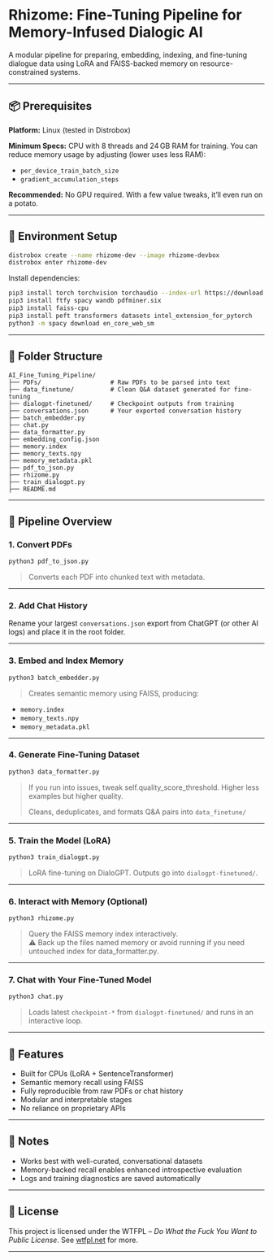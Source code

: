 # Rhizome: Fine-Tuning Pipeline for Memory-Infused Dialogic AI

A modular pipeline for preparing, embedding, indexing, and fine-tuning dialogue data using LoRA and FAISS-backed memory on resource-constrained systems.

---

## 📦 Prerequisites

**Platform:** Linux (tested in Distrobox)

**Minimum Specs:** CPU with 8 threads and 24 GB RAM for training. You can reduce memory usage by adjusting (lower uses less RAM):

* `per_device_train_batch_size`
* `gradient_accumulation_steps`

**Recommended:** No GPU required. With a few value tweaks, it’ll even run on a potato.

---

## 🔧 Environment Setup

```bash
distrobox create --name rhizome-dev --image rhizome-devbox
distrobox enter rhizome-dev
```

Install dependencies:

```bash
pip3 install torch torchvision torchaudio --index-url https://download.pytorch.org/whl/cpu
pip3 install ftfy spacy wandb pdfminer.six
pip3 install faiss-cpu
pip3 install peft transformers datasets intel_extension_for_pytorch
python3 -m spacy download en_core_web_sm
```

---

## 📂 Folder Structure

```
AI_Fine_Tuning_Pipeline/
├── PDFs/                   # Raw PDFs to be parsed into text
├── data_finetune/          # Clean Q&A dataset generated for fine-tuning
├── dialogpt-finetuned/     # Checkpoint outputs from training
├── conversations.json      # Your exported conversation history
├── batch_embedder.py
├── chat.py
├── data_formatter.py
├── embedding_config.json
├── memory.index
├── memory_texts.npy
├── memory_metadata.pkl
├── pdf_to_json.py
├── rhizome.py
├── train_dialogpt.py
├── README.md
```

---

## 🧱 Pipeline Overview

### 1. Convert PDFs

```bash
python3 pdf_to_json.py
```

> Converts each PDF into chunked text with metadata.

---

### 2. Add Chat History

Rename your largest `conversations.json` export from ChatGPT (or other AI logs) and place it in the root folder.

---

### 3. Embed and Index Memory

```bash
python3 batch_embedder.py
```

> Creates semantic memory using FAISS, producing:

- `memory.index`
- `memory_texts.npy`
- `memory_metadata.pkl`

---

### 4. Generate Fine-Tuning Dataset

```bash
python3 data_formatter.py
```

> If you run into issues, tweak self.quality_score_threshold. Higher less examples but higher quality.
> 
> Cleans, deduplicates, and formats Q&A pairs into `data_finetune/`

---

### 5. Train the Model (LoRA)

```bash
python3 train_dialogpt.py
```

> LoRA fine-tuning on DialoGPT. Outputs go into `dialogpt-finetuned/`.

---

### 6. Interact with Memory (Optional)

```bash
python3 rhizome.py
```

> Query the FAISS memory index interactively.  
> ⚠️ Back up the files named memory or avoid running if you need untouched index for data_formatter.py.

---

### 7. Chat with Your Fine-Tuned Model

```bash
python3 chat.py
```

> Loads latest `checkpoint-*` from `dialogpt-finetuned/` and runs in an interactive loop.

---

## 🧠 Features

- Built for CPUs (LoRA + SentenceTransformer)
- Semantic memory recall using FAISS
- Fully reproducible from raw PDFs or chat history
- Modular and interpretable stages
- No reliance on proprietary APIs

---

## 🍷 Notes

- Works best with well-curated, conversational datasets
- Memory-backed recall enables enhanced introspective evaluation
- Logs and training diagnostics are saved automatically

---

## 📄 License

This project is licensed under the WTFPL – *Do What the Fuck You Want to Public License*.
See [wtfpl.net](http://www.wtfpl.net/) for more.

---
